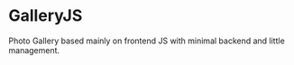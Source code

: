GalleryJS
=========

Photo Gallery based mainly on frontend JS with minimal backend and little management.